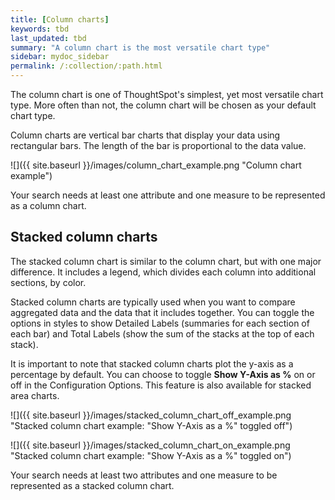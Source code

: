 ```yaml
---
title: [Column charts]
keywords: tbd
last_updated: tbd
summary: "A column chart is the most versatile chart type"
sidebar: mydoc_sidebar
permalink: /:collection/:path.html
---
```

The column chart is one of ThoughtSpot's simplest, yet most versatile chart type. More often than not, the column chart will be chosen as your default chart type.

Column charts are vertical bar charts that display your data using rectangular bars. The length of the bar is proportional to the data value.

 ![]({{ site.baseurl }}/images/column_chart_example.png "Column chart example")

Your search needs at least one attribute and one measure to be represented as a column chart.

## Stacked column charts

The stacked column chart is similar to the column chart, but with one major
difference. It includes a legend, which divides each column into additional sections, by color.

Stacked column charts are typically used when you want to compare aggregated
data and the data that it includes together. You can toggle the options in
styles to show Detailed Labels (summaries for each section of each bar) and
Total Labels (show the sum of the stacks at the top of each stack).

It is important to note that stacked column charts plot the y-axis as a
percentage by default. You can choose to toggle **Show Y-Axis as %** on or off
in the Configuration Options. This feature is also available for stacked area
charts.

 ![]({{ site.baseurl }}/images/stacked_column_chart_off_example.png "Stacked column chart example: "Show Y-Axis as a %" toggled off")

 ![]({{ site.baseurl }}/images/stacked_column_chart_on_example.png "Stacked column chart example: "Show Y-Axis as a %" toggled on")

Your search needs at least two attributes and one measure to be represented as a stacked column chart.
